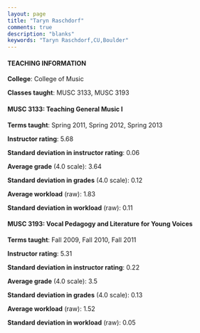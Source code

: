 ```yaml
---
layout: page
title: "Taryn Raschdorf" 
comments: true
description: "blanks"
keywords: "Taryn Raschdorf,CU,Boulder"
---
```

<head>
<script src="https://ajax.googleapis.com/ajax/libs/jquery/2.1.3/jquery.min.js"></script>
<script src="https://dl.dropboxusercontent.com/s/pc42nxpaw1ea4o9/highcharts.js?dl=0"></script>
<!-- <script src="../assets/js/highcharts.js"></script> -->
<style type="text/css">@font-face {
	font-family: "Bebas Neue";
	src: url(https://www.filehosting.org/file/details/544349/BebasNeue Regular.otf) format("opentype");
	}
	h1.Bebas { 
		font-family: "Bebas Neue", Verdana, Tahoma;
	}
</style>
</head>
	   
#### TEACHING INFORMATION

**College**: College of Music

**Classes taught**: MUSC 3133, MUSC 3193

#### MUSC 3133: Teaching General Music I

**Terms taught**: Spring 2011, Spring 2012, Spring 2013

**Instructor rating**: 5.68

**Standard deviation in instructor rating**: 0.06

**Average grade** (4.0 scale): 3.64

**Standard deviation in grades** (4.0 scale): 0.12

**Average workload** (raw): 1.83

**Standard deviation in workload** (raw): 0.11

#### MUSC 3193: Vocal Pedagogy and Literature for Young Voices

**Terms taught**: Fall 2009, Fall 2010, Fall 2011

**Instructor rating**: 5.31

**Standard deviation in instructor rating**: 0.22

**Average grade** (4.0 scale): 3.5

**Standard deviation in grades** (4.0 scale): 0.13

**Average workload** (raw): 1.52

**Standard deviation in workload** (raw): 0.05

